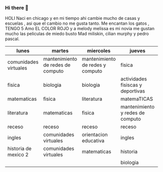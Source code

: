 ### Hi there 👋

HOLI
Naci en chicago y en mi tiempo ahi cambie mucho de casas y escuelas , asi que el cambio no me gusta tanto. 
Me encantan los gatos , TENGO 5 
Amo EL COLOR ROJO y a melody 
melissa es mi novia 
me gustan mucho las peliculas de miedo
busto
Mad miliskin, cilian murphy y pedro pascal. 


| lunes                  | martes                             | miercoles                         | jueves                             | viernes                           |
|------------------------|------------------------------------|-----------------------------------|------------------------------------|-----------------------------------|
| comunidades virtuales  | mantenimiento de redes de computo  | mantenimiento de redes y computo  | fisica                             | mantenimiento y redes de computo  |
| fisica                 | biologia                           | biologia                          | actividades fisiscas y deportivas  | biologia                          |
| matematicas            | fisica                             | literatura                        | matemaTICAS                        | matematicas                       |
| literatura             | matematicas                        | fisica                            | mantenimiento y redes de computo   | fisica                            |
| receso                 | receso                             | receso                            | receso                             | receso                            |
| ingles                 | comunidades virtuales              | orientacion educativa             | ingles                             | historia de mexico                |
| historia de mexico 2   | comunidades virtuales              | matematicas                       | historia                           | literatura                        |
|                        |                                    |                                   | biologia                           | ingles                            
